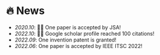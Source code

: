 # 🔥 News
- *2020.10*: 🎉🎉 One paper is accepted by JSA!
- *2022.10*: 🎉🎉 Google scholar profile reached 100 citations!
- *2022.09*: One invention patent is granted!
- *2022.06*: One paper is accepted by IEEE ITSC 2022!
